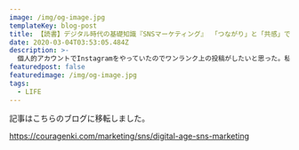 ```yaml
---
image: /img/og-image.jpg
templateKey: blog-post
title: 【読書】デジタル時代の基礎知識『SNSマーケティング』 「つながり」と「共感」で利益を生み出す新しいルール
date: 2020-03-04T03:53:05.484Z
description: >-
  個人的アカウントでInstagramをやっていたのでワンランク上の投稿がしたいと思った。私の場合は企業のPR用のTwitteｒアカウントの運用を担当することになった。実例を用いた解説やデータに基づいた解説が多かった本書を購入しました。
featuredpost: false
featuredimage: /img/og-image.jpg
tags:
  - LIFE
---
```

記事はこちらのブログに移転しました。

https://couragenki.com/marketing/sns/digital-age-sns-marketing
